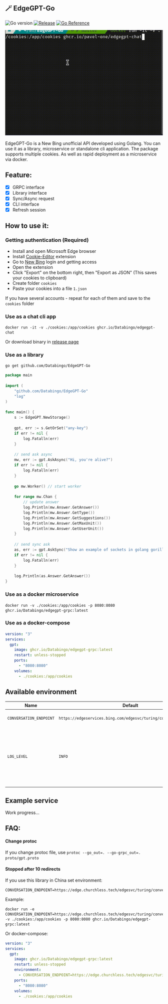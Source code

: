 ## 🪄 EdgeGPT-Go

![Go version](https://img.shields.io/github/go-mod/go-version/Databingo/EdgeGPT-GO)
[![Release](https://img.shields.io/github/v/release/Databingo/EdgeGPT-GO)](https://github.com/Databingo/EdgeGPT-Go/releases)
[![Go Reference](https://pkg.go.dev/badge/github.com/Databingo/EdgeGPT-Go.svg)](https://pkg.go.dev/github.com/Databingo/EdgeGPT-Go)

<p align="center">
  <img src="./docs/preview.gif" alt="EdgeGPT-GO preview"/>
</p>
EdgeGPT-Go is a New Bing unofficial API developed using Golang.  
You can use it as a library, microservice or standalone cli application.  
The package supports multiple cookies. As well as rapid deployment as a microservice via docker.

## Feature:

- [x] GRPC interface
- [x] Library interface
- [x] Sync/Async request
- [x] CLI interface
- [x] Refresh session

## How to use it:

### Getting authentication (Required)

- Install and open Microsoft Edge browser
- Install [Cookie-Editor](https://chrome.google.com/webstore/detail/cookie-editor/hlkenndednhfkekhgcdicdfddnkalmdm)
  extension
- Go to [New Bing](https://www.bing.com/search?form=MY0291&OCID=MY0291&q=Bing+AI&showconv=1&cc=au) login and getting
  access
- Open the extension
- Click "Export" on the bottom right, then "Export as JSON" (This saves your cookies to clipboard)
- Create folder `cookies`
- Paste your cookies into a file `1.json`

If you have several accounts - repeat for each of them and save to the `cookies` folder

### Use as a chat cli app

```shell
docker run -it -v ./cookies:/app/cookies ghcr.io/Databingo/edgegpt-chat
```

Or download binary in [release page](https://github.com/Databingo/EdgeGPT-Go/releases)

### Use as a library

```shell
go get github.com/Databingo/EdgeGPT-Go
```

```go
package main

import (
	"github.com/Databingo/EdgeGPT-Go"
	"log"
)

func main() {
	s := EdgeGPT.NewStorage()

	gpt, err := s.GetOrSet("any-key")
	if err != nil {
		log.Fatalln(err)
	}

	// send ask async
	mw, err := gpt.AskAsync("Hi, you're alive?")
	if err != nil {
		log.Fatalln(err)
	}

	go mw.Worker() // start worker

	for range mw.Chan {
		// update answer
		log.Println(mw.Answer.GetAnswer())
		log.Println(mw.Answer.GetType())
		log.Println(mw.Answer.GetSuggestions())
		log.Println(mw.Answer.GetMaxUnit())
		log.Println(mw.Answer.GetUserUnit())
	}

	// send sync ask
	as, err := gpt.AskSync("Show an example of sockets in golang gorilla")
	if err != nil {
		log.Fatalln(err)
	}

	log.Println(as.Answer.GetAnswer())
}
```

### Use as a docker microservice

```shell
docker run -v ./cookies:/app/cookies -p 8080:8080 ghcr.io/Databingo/edgegpt-grpc:latest
```

### Use as a docker-compose

```yaml
version: "3"
services:
  gpt:
    image: ghcr.io/Databingo/edgegpt-grpc:latest
    restart: unless-stopped
    ports:
      - "8080:8080"
    volumes:
      - ./cookies:/app/cookies
```

## Available environment

| Name                    | Default                                                            | Description                                                                                                                                   |
|-------------------------|--------------------------------------------------------------------|-----------------------------------------------------------------------------------------------------------------------------------------------|
| `CONVERSATION_ENDPOINT` | `https://edgeservices.bing.com/edgesvc/turing/conversation/create` | Endpoint for getting<br />conversation                                                                                                        |
| `LOG_LEVEL`             | `INFO`                                                             | Log level. Avalible:<br /><ul><li>`DEBUG`</li><li>`INFO`</li><li>`WARN`</li><li>`ERROR`</li><li>`DPANIC`</li><li>`PANIC`</li><li>`FATAL`</li> |
|                         |                                                                    |                                                                                                                                               |

## Example service

Work progress...

## FAQ:

#### Change protoc

If you change protoc file, use `protoc --go_out=. --go-grpc_out=. proto/gpt.proto`

#### Stopped after 10 redirects

If you use this library in China set environment:

```shell
CONVERSATION_ENDPOINT=https://edge.churchless.tech/edgesvc/turing/conversation/create
``` 

Example:

```shell
docker run -e CONVERSATION_ENDPOINT=https://edge.churchless.tech/edgesvc/turing/conversation/create -v ./cookies:/app/cookies -p 8080:8080 ghcr.io/Databingo/edgegpt-grpc:latest
```

Or docker-compose:

```yaml
version: "3"
services:
  gpt:
    image: ghcr.io/Databingo/edgegpt-grpc:latest
    restart: unless-stopped
    environment:
      - CONVERSATION_ENDPOINT=https://edge.churchless.tech/edgesvc/turing/conversation/create
    ports:
      - "8080:8080"
    volumes:
      - ./cookies:/app/cookies
```
